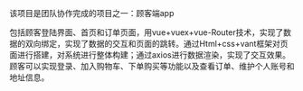 该项目是团队协作完成的项目之一：顾客端app

包括顾客登陆界面、首页和订单页面，用vue+vuex+vue-Router技术，实现了数据的双向绑定，实现了数据的交互和页面的跳转。通过Html+css+vant框架对页面进行搭建，对系统进行整体构建；通过axios进行数据渲染，实现了交互效果。顾客可以实现登录、加入购物车、下单购买等功能以及查看订单、维护个人账号和地址信息。
